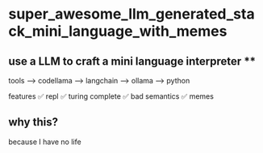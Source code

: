 # super_awesome_llm_generated_stack_mini_language_with_memes
## use a LLM to craft a mini language interpreter **

tools
--> codellama
--> langchain
--> ollama
--> python

features
✅ repl
✅ turing complete 
✅ bad semantics
✅ memes

## why this?
because I have no life
